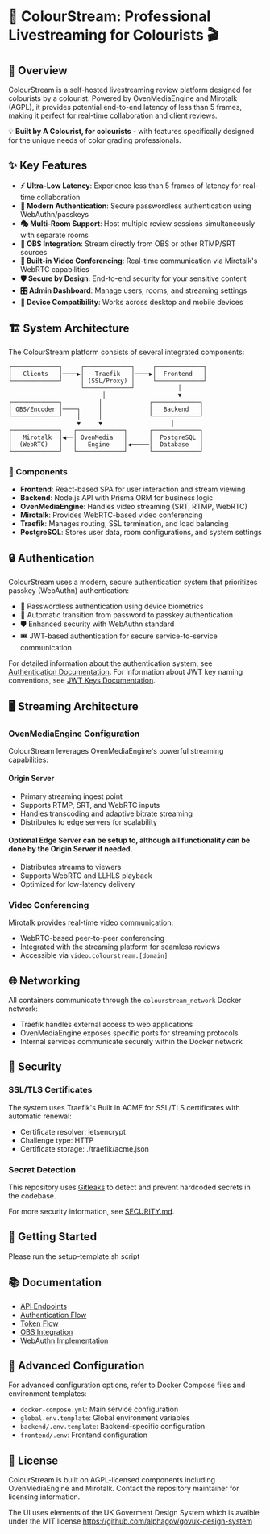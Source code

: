 # 🎨 ColourStream: Professional Livestreaming for Colourists 🎬


## 🚀 Overview

ColourStream is a self-hosted livestreaming review platform designed for colourists by a colourist. Powered by OvenMediaEngine and Mirotalk (AGPL), it provides potential end-to-end latency of less than 5 frames, making it perfect for real-time collaboration and client reviews.

💡 **Built by A Colourist, for colourists** - with features specifically designed for the unique needs of color grading professionals.

## ✨ Key Features

- **⚡️ Ultra-Low Latency**: Experience less than 5 frames of latency for real-time collaboration
- **🔐 Modern Authentication**: Secure passwordless authentication using WebAuthn/passkeys
- **🎭 Multi-Room Support**: Host multiple review sessions simultaneously with separate rooms
- **🔄 OBS Integration**: Stream directly from OBS or other RTMP/SRT sources
- **💬 Built-in Video Conferencing**: Real-time communication via Mirotalk's WebRTC capabilities
- **🛡️ Secure by Design**: End-to-end security for your sensitive content
- **🎛️ Admin Dashboard**: Manage users, rooms, and streaming settings
- **📱 Device Compatibility**: Works across desktop and mobile devices

## 🏗️ System Architecture

The ColourStream platform consists of several integrated components:

```
┌─────────────┐     ┌─────────────┐     ┌─────────────┐
│   Clients   │────▶│   Traefik   │────▶│  Frontend   │
└─────────────┘     │ (SSL/Proxy) │     └─────────────┘
                    └─────────────┘            │
                          │                    ▼
┌─────────────┐          │             ┌─────────────┐
│ OBS/Encoder │────┐     │             │   Backend   │
└─────────────┘    │     │             └─────────────┘
                   ▼     ▼                   │
┌─────────────┐   ┌─────────────┐      ┌─────────────┐
│   Mirotalk  │◀──│ OvenMedia   │      │  PostgreSQL │
│  (WebRTC)   │   │   Engine    │◀─────│  Database   │
└─────────────┘   └─────────────┘      └─────────────┘
```

### 🧩 Components

- **Frontend**: React-based SPA for user interaction and stream viewing
- **Backend**: Node.js API with Prisma ORM for business logic
- **OvenMediaEngine**: Handles video streaming (SRT, RTMP, WebRTC)
- **Mirotalk**: Provides WebRTC-based video conferencing
- **Traefik**: Manages routing, SSL termination, and load balancing
- **PostgreSQL**: Stores user data, room configurations, and system settings

## 🔒 Authentication

ColourStream uses a modern, secure authentication system that prioritizes passkey (WebAuthn) authentication:
- 🔑 Passwordless authentication using device biometrics
- 🔄 Automatic transition from password to passkey authentication
- 🛡️ Enhanced security with WebAuthn standard
- 🎟️ JWT-based authentication for secure service-to-service communication

For detailed information about the authentication system, see [Authentication Documentation](docs/authentication.md).
For information about JWT key naming conventions, see [JWT Keys Documentation](docs/jwt_keys.md).

## 🖥️ Streaming Architecture

### OvenMediaEngine Configuration

ColourStream leverages OvenMediaEngine's powerful streaming capabilities:

#### Origin Server
- Primary streaming ingest point
- Supports RTMP, SRT, and WebRTC inputs
- Handles transcoding and adaptive bitrate streaming
- Distributes to edge servers for scalability

#### Optional Edge Server can be setup to, although all functionality can be done by the Origin Server if needed. 

- Distributes streams to viewers
- Supports WebRTC and LLHLS playback
- Optimized for low-latency delivery


### Video Conferencing

Mirotalk provides real-time video communication:
- WebRTC-based peer-to-peer conferencing
- Integrated with the streaming platform for seamless reviews
- Accessible via `video.colourstream.[domain]`

## 🌐 Networking

All containers communicate through the `colourstream_network` Docker network:
- Traefik handles external access to web applications
- OvenMediaEngine exposes specific ports for streaming protocols
- Internal services communicate securely within the Docker network

## 🔐 Security

### SSL/TLS Certificates

The system uses Traefik's Built in ACME for SSL/TLS certificates with automatic renewal:
- Certificate resolver: letsencrypt
- Challenge type: HTTP
- Certificate storage: ./traefik/acme.json

### Secret Detection

This repository uses [Gitleaks](https://github.com/gitleaks/gitleaks) to detect and prevent hardcoded secrets in the codebase.

For more security information, see [SECURITY.md](SECURITY.md).

## 🚀 Getting Started

Please run the setup-template.sh script 

## 📚 Documentation

- [API Endpoints](docs/api-endpoints.md)
- [Authentication Flow](docs/authentication.md)
- [Token Flow](docs/token-flow.md)
- [OBS Integration](docs/obs-integration.md)
- [WebAuthn Implementation](docs/WEBAUTHN.md)

## 🔧 Advanced Configuration

For advanced configuration options, refer to Docker Compose files and environment templates:
- `docker-compose.yml`: Main service configuration
- `global.env.template`: Global environment variables
- `backend/.env.template`: Backend-specific configuration
- `frontend/.env`: Frontend configuration

## 📜 License

ColourStream is built on AGPL-licensed components including OvenMediaEngine and Mirotalk. Contact the repository maintainer for licensing information.

The UI uses elements of the UK Goverment Design System which is avaible under the MIT license 
https://github.com/alphagov/govuk-design-system
